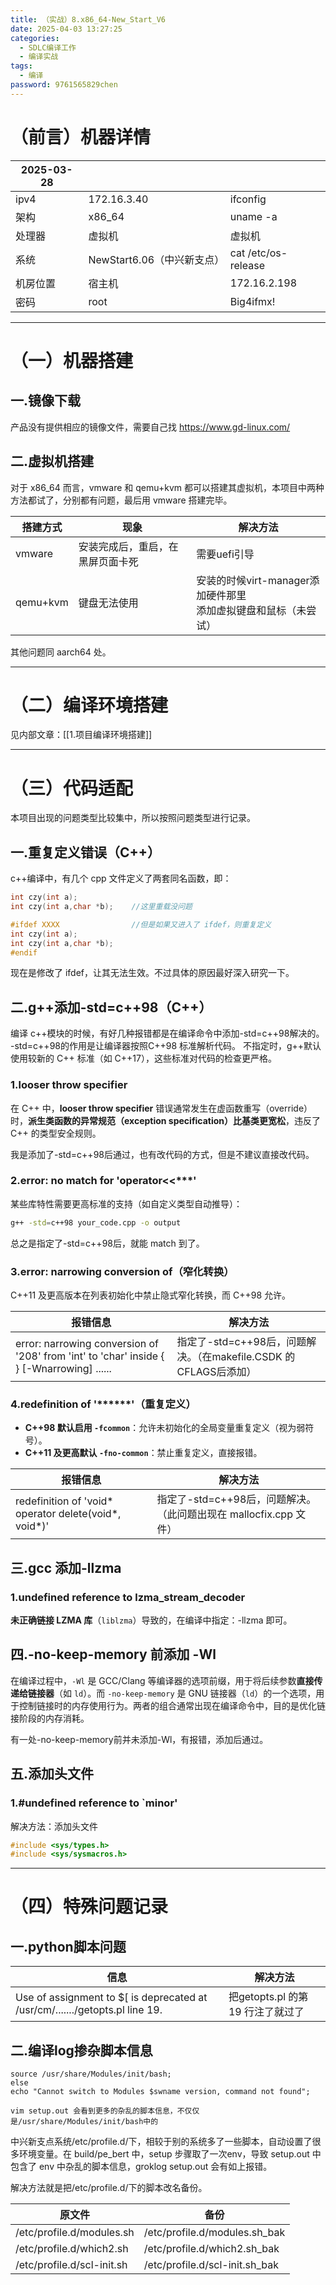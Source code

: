 ```yaml
---
title: （实战）8.x86_64-New_Start_V6
date: 2025-04-03 13:27:25
categories:
  - SDLC编译工作
  - 编译实战
tags:
  - 编译
password: 9761565829chen
---
```

# （前言）机器详情

| 2025-03-28 |                     |                     |
| ---------- | ------------------- | ------------------- |
| ipv4       | 172.16.3.40         | ifconfig            |
| 架构         | x86_64              | uname -a            |
| 处理器        | 虚拟机                 | 虚拟机                 |
| 系统         | NewStart6.06（中兴新支点） | cat /etc/os-release |
| 机房位置       |  宿主机                | 172.16.2.198        |
| 密码         | root                | Big4ifmx!           |

---
# （一）机器搭建
## 一.镜像下载
产品没有提供相应的镜像文件，需要自己找
https://www.gd-linux.com/


## 二.虚拟机搭建
对于 x86_64 而言，vmware 和 qemu+kvm 都可以搭建其虚拟机，本项目中两种方法都试了，分别都有问题，最后用 vmware 搭建完毕。

| 搭建方式     | 现象               | 解决方法                                      |
| -------- | ---------------- | ----------------------------------------- |
| vmware   | 安装完成后，重启，在黑屏页面卡死 | 需要uefi引导                                  |
| qemu+kvm | 键盘无法使用           | 安装的时候virt-manager添加硬件那里<br>添加虚拟键盘和鼠标（未尝试） |

其他问题同 aarch64 处。

---

# （二）编译环境搭建
见内部文章：[[1.项目编译环境搭建]]

---

# （三）代码适配
本项目出现的问题类型比较集中，所以按照问题类型进行记录。
## 一.重复定义错误（C++）
c++编译中，有几个 cpp 文件定义了两套同名函数，即：
```c++
int czy(int a);
int czy(int a,char *b);    //这里重载没问题

#ifdef XXXX                //但是如果又进入了 ifdef，则重复定义
int czy(int a);
int czy(int a,char *b);
#endif
```
现在是修改了 ifdef，让其无法生效。不过具体的原因最好深入研究一下。


## 二.g++添加-std=c++98（C++）
编译 c++模块的时候，有好几种报错都是在编译命令中添加-std=c++98解决的。
-std=c++98的作用是让编译器按照C++98 标准​解析代码。
不指定时​，g++默认使用较新的 C++ 标准（如 C++17），这些标准对代码的检查更严格。
### 1.looser throw specifier
在 C++ 中，​**looser throw specifier** 错误通常发生在虚函数重写（override）时，​**派生类函数的异常规范（exception specification）比基类更宽松**，违反了 C++ 的类型安全规则。

我是添加了-std=c++98后通过，也有改代码的方式，但是不建议直接改代码。

### 2.error: no match for 'operator<<\*\*\*'
某些库特性需要更高标准的支持（如自定义类型自动推导）：
```bash
g++ -std=c++98 your_code.cpp -o output
```
总之是指定了-std=c++98后，就能 match 到了。

### 3.error: narrowing conversion of（窄化转换）
C++11 及更高版本在列表初始化中禁止隐式窄化转换，而 C++98 允许。

| 报错信息                                                                                      | 解决方法                                             |
| ----------------------------------------------------------------------------------------- | ------------------------------------------------ |
| error: narrowing conversion of '208' from 'int' to 'char' inside { } [-Wnarrowing] ...... | 指定了-std=c++98后，问题解决。（在makefile.CSDK 的 CFLAGS后添加） |

### 4.redefinition of '\*\*\*\*\*\*'（重复定义）
- ​**​C++98 默认启用 `-fcommon`​**​：允许未初始化的全局变量重复定义（视为弱符号）。
- ​**​C++11 及更高默认 `-fno-common`​**​：禁止重复定义，直接报错。

| 报错信息                                                     | 解决方法                                          |
| -------------------------------------------------------- | --------------------------------------------- |
| redefinition of 'void\* operator delete(void\*, void\*)' | 指定了-std=c++98后，问题解决。（此问题出现在 mallocfix.cpp 文件） |


## 三.gcc 添加-llzma
### 1.undefined reference to lzma_stream_decoder
​**未正确链接 LZMA 库**​（`liblzma`）导致的，在编译中指定：-llzma 即可。


## 四.-no-keep-memory 前添加 -Wl
在编译过程中，`-Wl` 是 GCC/Clang 等编译器的选项前缀，用于将后续参数**直接传递给链接器**​（如 `ld`）。而 `-no-keep-memory` 是 GNU 链接器（`ld`）的一个选项，用于控制链接时的内存使用行为。两者的组合通常出现在编译命令中，目的是优化链接阶段的内存消耗。

有一处-no-keep-memory前并未添加-Wl，有报错，添加后通过。


## 五.添加头文件
### 1.#undefined reference to \`minor'
解决方法：添加头文件
```c
#include <sys/types.h>
#include <sys/sysmacros.h>
```

---

# （四）特殊问题记录
## 一.python脚本问题

| 信息                                                                            | 解决方法                     |
| ----------------------------------------------------------------------------- | ------------------------ |
| Use of assignment to $\[ is deprecated at /usr/cm/......./getopts.pl line 19. | 把getopts.pl 的第 19 行注了就过了 |


## 二.编译log掺杂脚本信息
```log
source /usr/share/Modules/init/bash;
else
echo "Cannot switch to Modules $swname version, command not found";

vim setup.out 会看到更多的杂乱的脚本信息，不仅仅是/usr/share/Modules/init/bash中的
```

中兴新支点系统/etc/profile.d/下，相较于别的系统多了一些脚本，自动设置了很多环境变量。在 build/pe_bert 中，setup 步骤取了一次env，导致 setup.out 中包含了 env 中杂乱的脚本信息，groklog setup.out 会有如上报错。

解决方法就是把/etc/profile.d/下的脚本改名备份。

| 原文件                        | 备份                             |
| -------------------------- | ------------------------------ |
| /etc/profile.d/modules.sh  | /etc/profile.d/modules.sh_bak  |
| /etc/profile.d/which2.sh   | /etc/profile.d/which2.sh_bak   |
| /etc/profile.d/scl-init.sh | /etc/profile.d/scl-init.sh_bak |



